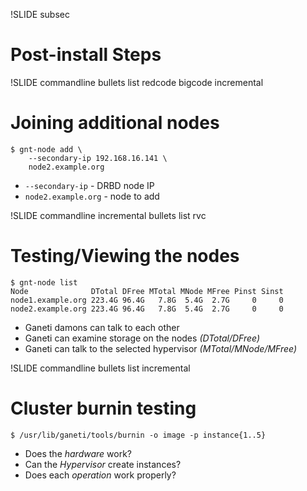 !SLIDE subsec

# Post-install Steps

!SLIDE commandline bullets list redcode bigcode incremental

# Joining additional nodes

    $ gnt-node add \
        --secondary-ip 192.168.16.141 \
        node2.example.org

* ``--secondary-ip`` - DRBD node IP
* ``node2.example.org`` - node to add

!SLIDE commandline incremental bullets list rvc

# Testing/Viewing the nodes

    $ gnt-node list
    Node              DTotal DFree MTotal MNode MFree Pinst Sinst
    node1.example.org 223.4G 96.4G   7.8G  5.4G  2.7G     0     0
    node2.example.org 223.4G 96.4G   7.8G  5.4G  2.7G     0     0

* Ganeti damons can talk to each other
* Ganeti can examine storage on the nodes _(DTotal/DFree)_
* Ganeti can talk to the selected hypervisor _(MTotal/MNode/MFree)_

!SLIDE commandline bullets list incremental

# Cluster burnin testing

    $ /usr/lib/ganeti/tools/burnin -o image -p instance{1..5}

* Does the _hardware_ work?
* Can the _Hypervisor_ create instances?
* Does each _operation_ work properly? 
